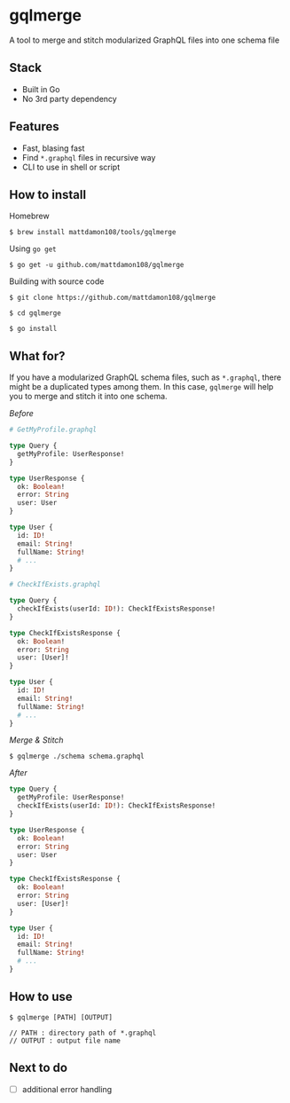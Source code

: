 # gqlmerge

A tool to merge and stitch modularized GraphQL files into one schema file

## Stack

- Built in Go
- No 3rd party dependency

## Features

- Fast, blasing fast
- Find `*.graphql` files in recursive way
- CLI to use in shell or script

## How to install

Homebrew

```shell
$ brew install mattdamon108/tools/gqlmerge
```

Using `go get`

```shell
$ go get -u github.com/mattdamon108/gqlmerge
```

Building with source code

```shell
$ git clone https://github.com/mattdamon108/gqlmerge

$ cd gqlmerge

$ go install
```

## What for?

If you have a modularized GraphQL schema files, such as `*.graphql`, there might be a duplicated types among them. In this case, `gqlmerge` will help you to merge and stitch it into one schema.

_Before_

```graphql
# GetMyProfile.graphql

type Query {
  getMyProfile: UserResponse!
}

type UserResponse {
  ok: Boolean!
  error: String
  user: User
}

type User {
  id: ID!
  email: String!
  fullName: String!
  # ...
}

# CheckIfExists.graphql

type Query {
  checkIfExists(userId: ID!): CheckIfExistsResponse!
}

type CheckIfExistsResponse {
  ok: Boolean!
  error: String
  user: [User]!
}

type User {
  id: ID!
  email: String!
  fullName: String!
  # ...
}
```

_Merge & Stitch_

```shell
$ gqlmerge ./schema schema.graphql
```

_After_

```graphql
type Query {
  getMyProfile: UserResponse!
  checkIfExists(userId: ID!): CheckIfExistsResponse!
}

type UserResponse {
  ok: Boolean!
  error: String
  user: User
}

type CheckIfExistsResponse {
  ok: Boolean!
  error: String
  user: [User]!
}

type User {
  id: ID!
  email: String!
  fullName: String!
  # ...
}
```

## How to use

```shell
$ gqlmerge [PATH] [OUTPUT]

// PATH : directory path of *.graphql
// OUTPUT : output file name
```

## Next to do

- [ ] additional error handling
